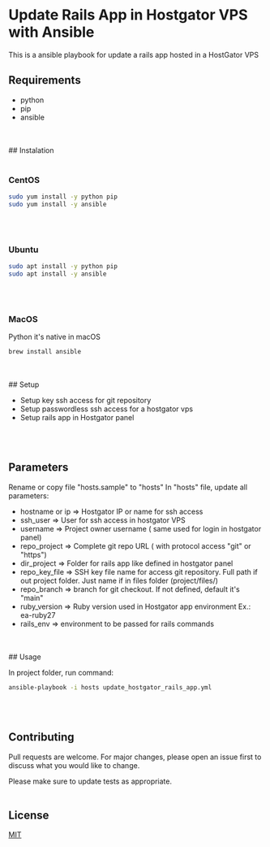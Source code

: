 # Update Rails App in Hostgator VPS with Ansible

This is a ansible playbook for update a rails app hosted in a HostGator VPS


## Requirements

- python
- pip
- ansible

<br>
<br>
## Instalation
<br>
<br>

### CentOS

```bash
sudo yum install -y python pip
sudo yum install -y ansible
```
<br>
<br>

### Ubuntu

```bash
sudo apt install -y python pip
sudo apt install -y ansible
```
<br>
<br>

### MacOS
Python it's native in macOS

```bash
brew install ansible
```
<br>
<br>
## Setup


- Setup key ssh access for git repository
- Setup passwordless ssh access for a hostgator vps
- Setup rails app in Hostgator panel
<br>
<br>

## Parameters


Rename or copy file "hosts.sample" to "hosts"
In "hosts" file, update all parameters:


- hostname or ip => Hostgator IP or name for ssh access
- ssh_user => User for ssh access in hostgator VPS
- username => Project owner username ( same used for login in hostgator panel)
- repo_project => Complete git repo URL ( with protocol access "git" or "https")
- dir_project => Folder for rails app like defined in hostgator panel
- repo_key_file => SSH key file name for access git repository. Full path if out project folder. Just name if in files folder (project/files/)
- repo_branch => branch for git checkout. If not defined, default it's "main"
- ruby_version => Ruby version used in Hostgator app environment Ex.: ea-ruby27 
- rails_env => environment to be passed for rails commands
<br>
<br>
## Usage

In project folder, run command:

```bash
ansible-playbook -i hosts update_hostgator_rails_app.yml
```

<br>
<br>

## Contributing
Pull requests are welcome. For major changes, please open an issue first to discuss what you would like to change.

Please make sure to update tests as appropriate.
<br>
<br>

## License
[MIT](https://choosealicense.com/licenses/mit/)